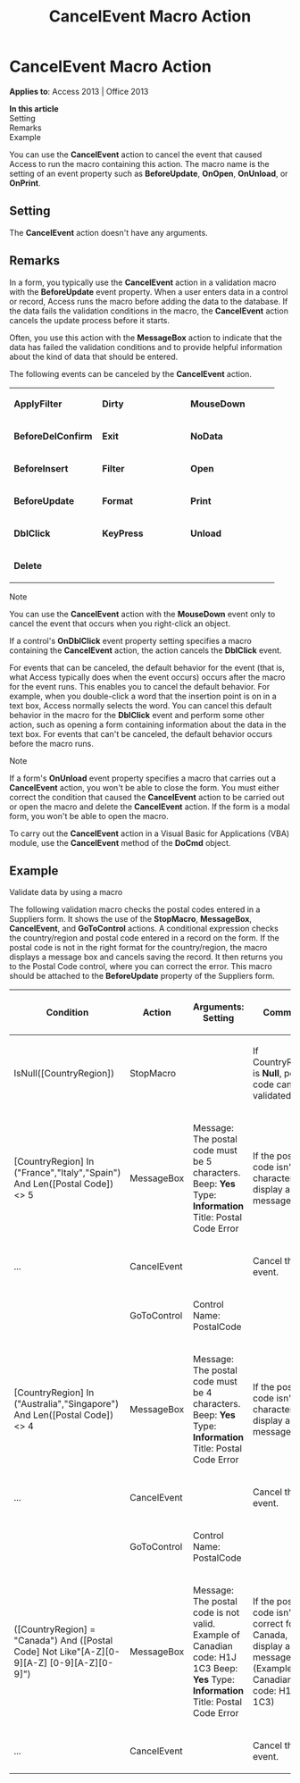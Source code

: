 ﻿---
title: CancelEvent Macro Action
TOCTitle: CancelEvent Macro Action
ms:assetid: d9d3ea99-c9fb-2524-c570-e3ee6d20af98
ms:mtpsurl: https://msdn.microsoft.com/en-us/library/Ff835110(v=office.15)
ms:contentKeyID: 48548066
ms.date: 09/18/2015
mtps_version: v=office.15
f1_keywords:
- vbaac10.chm78430
f1_categories:
- Office.Version=v15
---

# CancelEvent Macro Action


**Applies to**: Access 2013 | Office 2013

**In this article**  
Setting  
Remarks  
Example  

You can use the **CancelEvent** action to cancel the event that caused Access to run the macro containing this action. The macro name is the setting of an event property such as **BeforeUpdate**, **OnOpen**, **OnUnload**, or **OnPrint**.

## Setting

The **CancelEvent** action doesn't have any arguments.

## Remarks

In a form, you typically use the **CancelEvent** action in a validation macro with the **BeforeUpdate** event property. When a user enters data in a control or record, Access runs the macro before adding the data to the database. If the data fails the validation conditions in the macro, the **CancelEvent** action cancels the update process before it starts.

Often, you use this action with the **MessageBox** action to indicate that the data has failed the validation conditions and to provide helpful information about the kind of data that should be entered.

The following events can be canceled by the **CancelEvent** action.

<table>
<colgroup>
<col style="width: 33%" />
<col style="width: 33%" />
<col style="width: 33%" />
</colgroup>
<tbody>
<tr class="odd">
<td><p><strong>ApplyFilter</strong></p></td>
<td><p><strong>Dirty</strong></p></td>
<td><p><strong>MouseDown</strong></p></td>
</tr>
<tr class="even">
<td><p><strong>BeforeDelConfirm</strong></p></td>
<td><p><strong>Exit</strong></p></td>
<td><p><strong>NoData</strong></p></td>
</tr>
<tr class="odd">
<td><p><strong>BeforeInsert</strong></p></td>
<td><p><strong>Filter</strong></p></td>
<td><p><strong>Open</strong></p></td>
</tr>
<tr class="even">
<td><p><strong>BeforeUpdate</strong></p></td>
<td><p><strong>Format</strong></p></td>
<td><p><strong>Print</strong></p></td>
</tr>
<tr class="odd">
<td><p><strong>DblClick</strong></p></td>
<td><p><strong>KeyPress</strong></p></td>
<td><p><strong>Unload</strong></p></td>
</tr>
<tr class="even">
<td><p><strong>Delete</strong></p></td>
<td><p></p></td>
<td><p></p></td>
</tr>
</tbody>
</table>



> [!NOTE]
> <P>You can use the <STRONG>CancelEvent</STRONG> action with the <STRONG>MouseDown</STRONG> event only to cancel the event that occurs when you right-click an object.</P>



If a control's **OnDblClick** event property setting specifies a macro containing the **CancelEvent** action, the action cancels the **DblClick** event.

For events that can be canceled, the default behavior for the event (that is, what Access typically does when the event occurs) occurs after the macro for the event runs. This enables you to cancel the default behavior. For example, when you double-click a word that the insertion point is on in a text box, Access normally selects the word. You can cancel this default behavior in the macro for the **DblClick** event and perform some other action, such as opening a form containing information about the data in the text box. For events that can't be canceled, the default behavior occurs before the macro runs.


> [!NOTE]
> <P>If a form's <STRONG>OnUnload</STRONG> event property specifies a macro that carries out a <STRONG>CancelEvent</STRONG> action, you won't be able to close the form. You must either correct the condition that caused the <STRONG>CancelEvent</STRONG> action to be carried out or open the macro and delete the <STRONG>CancelEvent</STRONG> action. If the form is a modal form, you won't be able to open the macro.</P>



To carry out the **CancelEvent** action in a Visual Basic for Applications (VBA) module, use the **CancelEvent** method of the **DoCmd** object.

## Example

Validate data by using a macro

The following validation macro checks the postal codes entered in a Suppliers form. It shows the use of the **StopMacro**, **MessageBox**, **CancelEvent**, and **GoToControl** actions. A conditional expression checks the country/region and postal code entered in a record on the form. If the postal code is not in the right format for the country/region, the macro displays a message box and cancels saving the record. It then returns you to the Postal Code control, where you can correct the error. This macro should be attached to the **BeforeUpdate** property of the Suppliers form.

<table>
<colgroup>
<col style="width: 25%" />
<col style="width: 25%" />
<col style="width: 25%" />
<col style="width: 25%" />
</colgroup>
<thead>
<tr class="header">
<th><p>Condition</p></th>
<th><p>Action</p></th>
<th><p>Arguments: Setting</p></th>
<th><p>Comment</p></th>
</tr>
</thead>
<tbody>
<tr class="odd">
<td><p>IsNull([CountryRegion])</p></td>
<td><p>StopMacro</p></td>
<td><p></p></td>
<td><p>If CountryRegion is <strong>Null</strong>, postal code can't be validated.</p></td>
</tr>
<tr class="even">
<td><p>[CountryRegion] In (&quot;France&quot;,&quot;Italy&quot;,&quot;Spain&quot;) And Len([Postal Code]) &lt;&gt; 5</p></td>
<td><p>MessageBox</p></td>
<td><p>Message: The postal code must be 5 characters. Beep: <strong>Yes</strong> Type: <strong>Information</strong> Title: Postal Code Error</p></td>
<td><p>If the postal code isn't 5 characters, display a message.</p></td>
</tr>
<tr class="odd">
<td><p>...</p></td>
<td><p>CancelEvent</p></td>
<td><p></p></td>
<td><p>Cancel the event.</p></td>
</tr>
<tr class="even">
<td><p></p></td>
<td><p>GoToControl</p></td>
<td><p>Control Name: PostalCode</p></td>
<td><p></p></td>
</tr>
<tr class="odd">
<td><p>[CountryRegion] In (&quot;Australia&quot;,&quot;Singapore&quot;) And Len([Postal Code]) &lt;&gt; 4</p></td>
<td><p>MessageBox</p></td>
<td><p>Message: The postal code must be 4 characters. Beep: <strong>Yes</strong> Type: <strong>Information</strong> Title: Postal Code Error</p></td>
<td><p>If the postal code isn't 4 characters, display a message.</p></td>
</tr>
<tr class="even">
<td><p>...</p></td>
<td><p>CancelEvent</p></td>
<td><p></p></td>
<td><p>Cancel the event.</p></td>
</tr>
<tr class="odd">
<td><p></p></td>
<td><p>GoToControl</p></td>
<td><p>Control Name: PostalCode</p></td>
<td><p></p></td>
</tr>
<tr class="even">
<td><p>([CountryRegion] = &quot;Canada&quot;) And ([Postal Code] Not Like&quot;[A-Z][0-9][A-Z] [0-9][A-Z][0-9]&quot;)</p></td>
<td><p>MessageBox</p></td>
<td><p>Message: The postal code is not valid. Example of Canadian code: H1J 1C3 Beep: <strong>Yes</strong> Type: <strong>Information</strong> Title: Postal Code Error</p></td>
<td><p>If the postal code isn't correct for Canada, display a message. (Example of Canadian code: H1J 1C3)</p></td>
</tr>
<tr class="odd">
<td><p>...</p></td>
<td><p>CancelEvent</p></td>
<td><p></p></td>
<td><p>Cancel the event.</p></td>
</tr>
</tbody>
</table>

